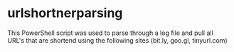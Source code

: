 # urlshortnerparsing
This PowerShell script was used to parse through a log file and pull all URL's that are shortend using the following sites (bit.ly, goo.gl, tinyurl.com)
